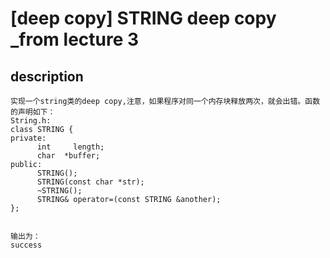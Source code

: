 # [deep copy] STRING deep copy _from lecture 3

## description
```
实现一个string类的deep copy,注意，如果程序对同一个内存块释放两次，就会出错。函数的声明如下：
String.h:
class STRING {
private:	
      int     length;
      char  *buffer;
public:	
      STRING();
      STRING(const char *str);
      ~STRING();
	  STRING& operator=(const STRING &another);
};


```
```
输出为：
success
```